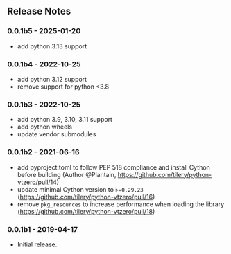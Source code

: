 ## Release Notes

### 0.0.1b5 - 2025-01-20

- add python 3.13 support

### 0.0.1b4 - 2022-10-25

- add python 3.12 support
- remove support for python <3.8

### 0.0.1b3 - 2022-10-25

- add python 3.9, 3.10, 3.11 support
- add python wheels
- update vendor submodules

### 0.0.1b2 - 2021-06-16

- add pyproject.toml to follow PEP 518 compliance and install Cython before building (Author @Plantain, https://github.com/tilery/python-vtzero/pull/14)
- update minimal Cython version to `>=0.29.23` (https://github.com/tilery/python-vtzero/pull/16)
- remove `pkg_resources` to increase performance when loading the library (https://github.com/tilery/python-vtzero/pull/18)


### 0.0.1b1 - 2019-04-17

- Initial release.
